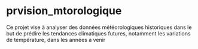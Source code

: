 # prvision_mtorologique
Ce projet vise à analyser des données météorologiques historiques dans le but de prédire les tendances climatiques futures, notamment les variations de température, dans les années à venir
